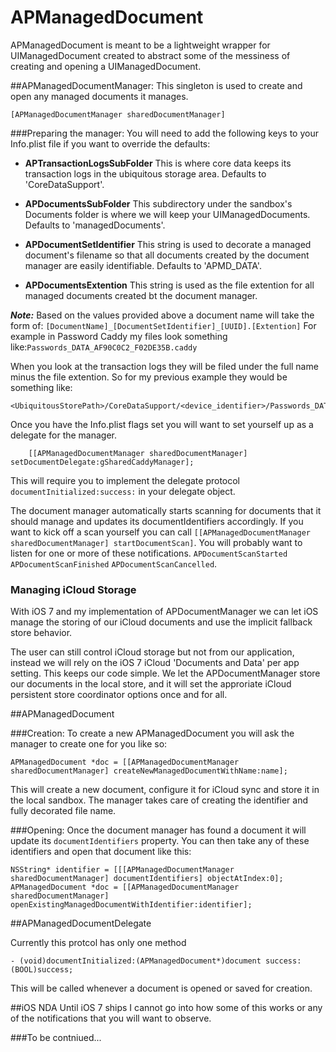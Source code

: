 APManagedDocument
=================

APManagedDocument is meant to be a lightweight wrapper for UIManagedDocument created to abstract some of the messiness of creating and opening a UIManagedDocument.


##APManagedDocumentManager:
This singleton is used to create and open any managed documents it manages.

```
[APManagedDocumentManager sharedDocumentManager]
```
###Preparing the manager:
You will need to add the following keys to your Info.plist file if you want to override the defaults:

* **APTransactionLogsSubFolder** This is where core data keeps its transaction logs in the ubiquitous storage area. Defaults to 'CoreDataSupport'.

* **APDocumentsSubFolder** This subdirectory under the sandbox's Documents folder is where we will keep your UIManagedDocuments. Defaults to 'managedDocuments'.

* **APDocumentSetIdentifier** This string is used to decorate a managed document's filename so that all documents created by the document manager are easily identifiable. Defaults to 'APMD_DATA'.

* **APDocumentsExtention** This string is used as the file extention for all managed documents created bt the document manager.

***Note:*** Based on the values provided above a document name will take the form of: 
`[DocumentName]_[DocumentSetIdentifier]_[UUID].[Extention]`
For example in Password Caddy my files look something like:`Passwords_DATA_AF90C0C2_F02DE35B.caddy`

When you look at the transaction logs they will be filed under the full name minus the file extention. So for my previous example they would be something like:

```
<UbiquitousStorePath>/CoreDataSupport/<device_identifier>/Passwords_DATA_AF90C0C2_F02DE35B
```

Once you have the Info.plist flags set you will want to set yourself up as a delegate for the manager.

```
    [[APManagedDocumentManager sharedDocumentManager] setDocumentDelegate:gSharedCaddyManager];
```

This will require you to implement the delegate protocol `documentInitialized:success:` in your delegate object.

The document manager automatically starts scanning for documents that it should manage and updates its documentIdentifiers accordingly. If you want to kick off a scan yourself you can call `[[APManagedDocumentManager sharedDocumentManager] startDocumentScan]`. You will probably want to listen for one or more of these notifications. `APDocumentScanStarted` `APDocumentScanFinished` `APDocumentScanCancelled`.

### Managing iCloud Storage
With iOS 7 and my implementation of APDocumentManager we can let iOS manage the storing of our iCloud documents and use the implicit fallback store behavior.

The user can still control iCloud storage but not from our application, instead we will rely on the iOS 7 iCloud 'Documents and Data' per app setting. This keeps our code simple. We let the APDocumentManager store our documents in the local store, and it will set the approriate iCloud persistent store coordinator options once and for all.


##APManagedDocument

###Creation:
To create a new APManagedDocument you will ask the manager to create one for you like so:

```
APManagedDocument *doc = [[APManagedDocumentManager sharedDocumentManager] createNewManagedDocumentWithName:name];
```
This will create a new document, configure it for iCloud sync and store it in the local sandbox. The manager takes care of creating the identifier and fully decorated file name.


###Opening:
Once the document manager has found a document it will update its `documentIdentifiers` property. You can then take any of these identifiers and open that document like this:

```
NSString* identifier = [[[APManagedDocumentManager sharedDocumentManager] documentIdentifiers] objectAtIndex:0];
APManagedDocument *doc = [[APManagedDocumentManager sharedDocumentManager] openExistingManagedDocumentWithIdentifier:identifier];
```

##APManagedDocumentDelegate

Currently this protcol has only one method

```
- (void)documentInitialized:(APManagedDocument*)document success:(BOOL)success;
```

This will be called whenever a document is opened or saved for creation.

##iOS NDA
Until iOS 7 ships I cannot go into how some of this works or any of the notifications that you will want to observe. 

###To be contniued...